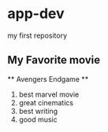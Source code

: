 # app-dev
my first repository
## My Favorite movie
** Avengers Endgame **
1. best marvel movie
2. great cinematics
3. best writing
4. good music

